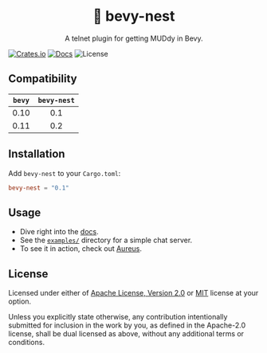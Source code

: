 <div align="center">
  <h1>🪹 bevy-nest</h1>

  A telnet plugin for getting MUDdy in Bevy.
</div>

[![Crates.io](https://img.shields.io/crates/v/bevy-nest)](https://crates.io/crates/bevy-nest)
[![Docs](https://img.shields.io/docsrs/bevy-nest)](https://docs.rs/bevy-nest/latest/bevy_nest/)
![License](https://img.shields.io/crates/l/bevy_nest)

## Compatibility

| `bevy` | `bevy-nest` |
| :----: | :---------: |
|  0.10  |     0.1     |
|  0.11  |     0.2     |

## Installation

Add `bevy-nest` to your `Cargo.toml`:

```toml
bevy-nest = "0.1"
```

## Usage

- Dive right into the [docs](https://docs.rs/crate/bevy-nest).
- See the [`examples/`](https://github.com/its-danny/bevy-nest/blob/main/examples) directory for a simple chat server.
- To see it in action, check out [Aureus](https://github.com/its-danny/aureus).

## License

Licensed under either of [Apache License, Version 2.0](https://github.com/its-danny/bevy-nest/blob/main/LICENSE-APACHE)
or [MIT](https://github.com/its-danny/bevy-nest/blob/main/LICENSE-MIT) license at your option.

Unless you explicitly state otherwise, any contribution intentionally submitted for
inclusion in the work by you, as defined in the Apache-2.0 license, shall be dual licensed
as above, without any additional terms or conditions.
